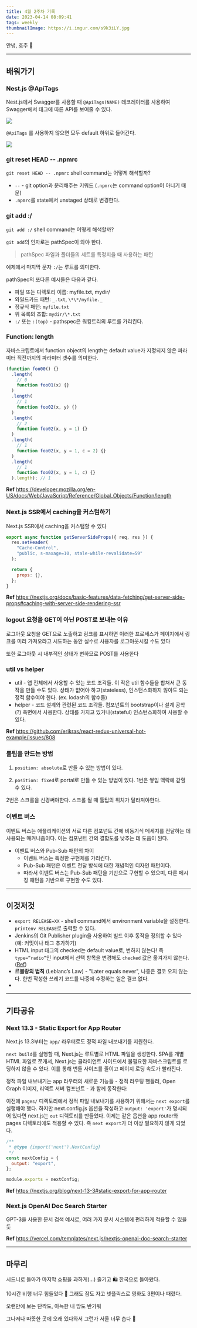 ```yaml
---
title: 4월 2주차 기록
date: 2023-04-14 08:09:41
tags: weekly
thumbnailImage: https://i.imgur.com/s9k3iLY.jpg
---
```


안녕, 호주 👋

<!-- more -->

---

## 배워가기

### Nest.js @ApiTags

Nest.js에서 Swagger를 사용할 때 `@ApiTags(NAME)` 데코레이터를 사용하여 Swagger에서 태그에 따른 API를 보여줄 수 있다.

<img src="01.png" />

`@ApiTags` 를 사용하지 않으면 모두 default 하위로 들어간다.

<img src="02.png" />

### git reset HEAD -- .npmrc

`git reset HEAD -- .npmrc` shell command는 어떻게 해석할까?

- `--` - git option과 분리해주는 키워드 (`.npmrc`는 command option이 아니기 때문)
- `.npmrc`를 state에서 unstaged 상태로 변경한다.

### git add :/

`git add :/` shell command는 어떻게 해석할까?

`git add`의 인자로는 pathSpec이 와야 한다.

> pathSpec
> 파일과 폴더들의 세트를 특정지을 때 사용하는 패턴

예제에서 마지막 문자 `:/`는 루트를 의미한다.

pathSpec의 또다른 예시들은 다음과 같다.

- 파일 또는 디렉토리 이름: myfile.txt, mydir/
- 와일드카드 패턴: `_.txt`, `\*\*/myfile._`
- 정규식 패턴: `myfile.txt`
- 위 목록의 조합: `mydir/\*.txt`
- `:/` 또는 `:(top)` - pathspec은 워킹트리의 루트를 가리킨다.

### Function: length

자바스크립트에서 function object의 length는 default value가 지정되지 않은 파라미터 직전까지의 파라미터 갯수를 의미한다.

```jsx
(function foo00() {}
  .length(
    // 0
    function foo01(x) {}
  )
  .length(
    // 1
    function foo02(x, y) {}
  )
  .length(
    // 2
    function foo02(x, y = 1) {}
  )
  .length(
    // 1
    function foo02(x, y = 1, c = 2) {}
  )
  .length(
    // 1
    function foo02(x, y = 1, c) {}
  ).length); // 1
```

**Ref** https://developer.mozilla.org/en-US/docs/Web/JavaScript/Reference/Global_Objects/Function/length

### Next.js SSR에서 caching을 커스텀하기

Next.js SSR에서 caching을 커스텀할 수 있다

```jsx
export async function getServerSideProps({ req, res }) {
  res.setHeader(
    "Cache-Control",
    "public, s-maxage=10, stale-while-revalidate=59"
  );

  return {
    props: {},
  };
}
```

**Ref** https://nextjs.org/docs/basic-features/data-fetching/get-server-side-props#caching-with-server-side-rendering-ssr

### logout 요청을 GET이 아닌 POST로 보내는 이유

로그아웃 요청을 GET으로 노출하고 링크를 표시하면 이러한 프로세스가 페이지에서 링크를 미리 가져오라고 시도하는 동안 실수로 사용자를 로그아웃시킬 수도 있다

또한 로그아웃 시 내부적인 상태가 변하므로 POST를 사용한다

### util vs helper

- util - 앱 전체에서 사용할 수 있는 코드 조각들. 이 작은 util 함수들을 합쳐서 큰 동작을 만들 수도 있다. 상태가 없어야 하고(stateless), 인스턴스화하지 않아도 되는 정적 함수여야 한다. (ex. lodash의 함수들)
- helper - 코드 설계와 관련된 코드 조각들. 컴포넌트의 bootstrap이나 설계 공학(?) 측면에서 사용한다. 상태를 가지고 있거나(stateful) 인스턴스화하여 사용할 수 있다.

**Ref** https://github.com/erikras/react-redux-universal-hot-example/issues/808

### 툴팁을 만드는 방법

1. `position: absolute`로 만들 수 있는 방법이 있다.

2. `position: fixed`로 portal로 만들 수 있는 방법이 있다. 1번은 쌓임 맥락에 갇힐 수 있다.

2번은 스크롤을 신경써야한다. 스크롤 될 때 툴팁의 위치가 달라져야한다.

### 이벤트 버스

이벤트 버스는 애플리케이션의 서로 다른 컴포넌트 간에 비동기식 메세지를 전달하는 데 사용되는 매커니즘이다. 이는 컴포넌트 간의 결합도를 낮추는 데 도움이 된다.

- 이벤트 버스와 Pub-Sub 패턴의 차이
  - 이벤트 버스는 특정한 구현체를 가리킨다.
  - Pub-Sub 패턴은 이벤트 전달 방식에 대한 개념적인 디자인 패턴이다.
  - 따라서 이벤트 버스는 Pub-Sub 패턴을 기반으로 구현할 수 있으며, 다른 메시징 패턴을 기반으로 구현할 수도 있다.

---

## 이것저것

- `export RELEASE=XX` - shell command에서 environment variable을 설정한다. `printenv RELEASE`로 출력할 수 있다.
- Jenkins의 Git Publisher plugin을 사용하여 빌드 이후 동작을 정의할 수 있다 (예: 커밋이나 태그 추가하기)
- HTML input 태그의 checked는 default value로, 변하지 않는다! 즉 `type=”radio”`인 input에서 선택 항목을 변경해도 `checked` 값은 옮겨가지 않는다. ([Ref](https://developer.mozilla.org/en-US/docs/Web/HTML/Element/input/radio#additional_attributes))
- **르블랑의 법칙** (Leblanc’s Law) - "Later equals never", 나중은 결코 오지 않는다. 한번 작성한 쓰레기 코드를 나중에 수정하는 일은 결코 없다.
-

---

## 기타공유

### Next 13.3 - Static Export for App Router

Next.js 13.3부터는 `app/` 라우터로도 정적 파일 내보내기를 지원한다.

`next build`를 실행할 때, Next.js는 루트별로 HTML 파일을 생성한다. SPA를 개별 HTML 파일로 쪼개서, Next.js는 클라이언트 사이드에서 불필요한 자바스크립트를 로딩하지 않을 수 있다. 이를 통해 번들 사이즈를 줄이고 페이지 로딩 속도가 빨라진다.

정적 파일 내보내기는 app 라우터의 새로운 기능들 - 정적 라우팅 핸들러, Open Graph 이미지, 리액트 서버 컴포넌트 - 과 함께 동작한다:

이전에 `pages/` 디렉토리에서 정적 파일 내보내기를 사용하기 위해서는 `next export`를 실행해야 했다. 하지만 next.config.js 옵션을 작성하고 `output: 'export'`가 명시되어 있다면 next.js는 `out` 디렉토리를 만들었다. 이제는 같은 옵션을 app router와 pages 디렉토리에도 적용할 수 있다. 즉 `next export`가 더 이상 필요하지 않게 되었다.

```jsx
/**
 * @type {import('next').NextConfig}
 */
const nextConfig = {
  output: "export",
};

module.exports = nextConfig;
```

**Ref** <https://nextjs.org/blog/next-13-3#static-export-for-app-router>

### Next.js OpenAI Doc Search Starter

GPT-3을 사용한 문서 검색 예시로, 여러 가지 문서 시스템에 편리하게 적용할 수 있을 듯

**Ref** <https://vercel.com/templates/next.js/nextjs-openai-doc-search-starter>

---

## 마무리

시드니로 돌아가 마지막 쇼핑을 과하게(...) 즐기고 🛍️ 한국으로 돌아왔다.

10시간 비행 너무 힘들었다 🫠 그래도 잠도 자고 넷플릭스로 영화도 3편이나 때렸다.

오랜만에 보는 단짝도, 아늑한 내 방도 반가워

그나저나 따뜻한 곳에 오래 있다와서 그런가 서울 너무 춥다 🥶
